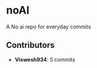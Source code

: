 # noAI
A No ai repo for everyday commits


## Contributors

<!-- commit scores -->
- **Viswesh934**: 5 commits
<!-- /commit scores -->
